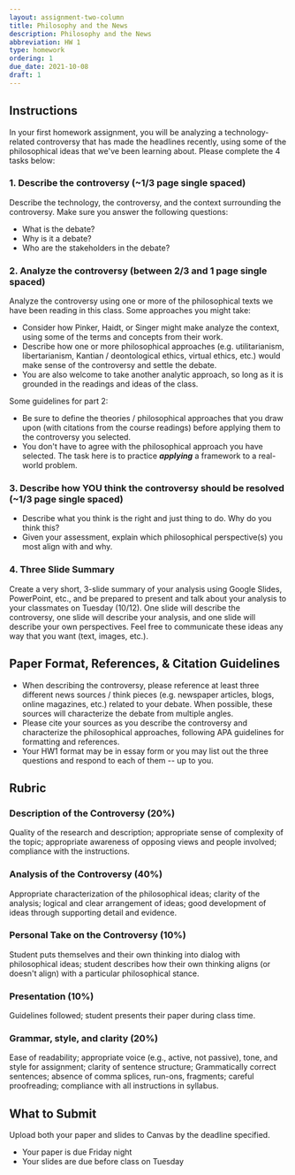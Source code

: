 ```yaml
---
layout: assignment-two-column
title: Philosophy and the News
description: Philosophy and the News
abbreviation: HW 1
type: homework
ordering: 1
due_date: 2021-10-08
draft: 1
---
```


## Instructions
In your first homework assignment, you will be analyzing a technology-related controversy that has made the headlines recently, using some of the philosophical ideas that we've been learning about. Please complete the 4 tasks below:

### 1. Describe the controversy (~1/3 page single spaced) 
Describe the technology, the controversy, and the context surrounding the controversy. Make sure you answer the following questions:

* What is the debate?
* Why is it a debate?
* Who are the stakeholders in the debate?

### 2. Analyze the controversy (between 2/3 and 1 page single spaced) 
Analyze the controversy using one or more of the philosophical texts we have been reading in this class. Some approaches you might take:

* Consider how Pinker, Haidt, or Singer might make analyze the context, using some of the terms and concepts from their work.
* Describe how one or more philosophical approaches (e.g. utilitarianism, libertarianism, Kantian / deontological ethics, virtual ethics, etc.) would make sense of the controversy and settle the debate.
* You are also welcome to take another analytic approach, so long as it is grounded in the readings and ideas of the class.

Some guidelines for part 2:

* Be sure to define the theories / philosophical approaches that you draw upon (with citations from the course readings) before applying them to the controversy you selected.
* You don't have to agree with the philosophical approach you have selected. The task here is to practice ***applying*** a framework to a real-world problem.

### 3. Describe how YOU think the controversy should be resolved (~1/3 page single spaced) 

* Describe what you think is the right and just thing to do. Why do you think this?
* Given your assessment, explain which philosophical perspective(s) you most align with and why.

### 4. Three Slide Summary
Create a very short, 3-slide summary of your analysis using Google Slides, PowerPoint, etc., and be prepared to present and talk about your analysis to your classmates on Tuesday (10/12). One slide will describe the controversy, one slide will describe your analysis, and one slide will describe your own perspectives. Feel free to communicate these ideas any way that you want (text, images, etc.). 

## Paper Format, References, & Citation Guidelines
* When describing the controversy, please reference at least three different news sources / think pieces (e.g. newspaper articles, blogs, online magazines, etc.) related to your debate. When possible, these sources will characterize the debate from multiple angles.
* Please cite your sources as you describe the controversy and characterize the philosophical approaches, following APA guidelines for formatting and references. 
* Your HW1 format may be in essay form or you may list out the three questions and respond to each of them -- up to you.

## Rubric
### Description of the Controversy (20%)
Quality of the research and description; appropriate sense of complexity of the topic; appropriate awareness of opposing views and people involved; compliance with the instructions.

### Analysis of the Controversy (40%)
Appropriate characterization of the philosophical ideas; clarity of the analysis; logical and clear arrangement of ideas; good development of ideas through supporting detail and evidence.

### Personal Take on the Controversy (10%)
Student puts themselves and their own thinking into dialog with philosophical ideas; student describes how their own thinking aligns (or doesn't align) with a particular philosophical stance.

### Presentation (10%) 
Guidelines followed; student presents their paper during class time.

### Grammar, style, and clarity (20%)
Ease of readability; appropriate voice (e.g., active, not passive), tone, and style for assignment; clarity of sentence structure; Grammatically correct sentences; absence of comma splices, run-ons, fragments; careful proofreading; compliance with all instructions in syllabus.

## What to Submit
Upload both your paper and slides to Canvas by the deadline specified.
* Your paper is due Friday night
* Your slides are due before class on Tuesday